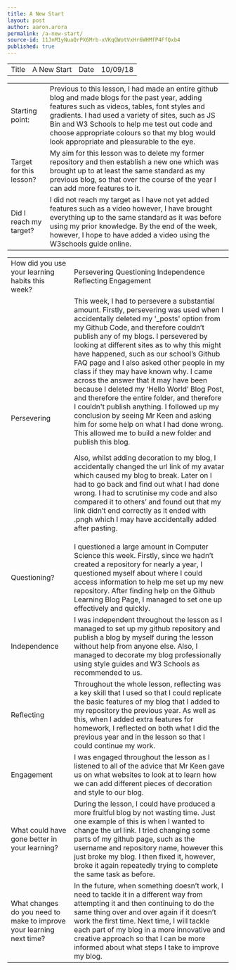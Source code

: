 ```yaml
---
title: A New Start
layout: post
author: aaron.arora
permalink: /a-new-start/
source-id: 11JnM1yNuaQrPX6Mrb-xVKqGWotVxHr6WHMfP4FfQxb4
published: true
---
```

<table>
  <tr>
    <td>Title</td>
    <td>A New Start</td>
    <td>Date</td>
    <td>10/09/18</td>
  </tr>
</table>


<table>
  <tr>
    <td>Starting point:</td>
    <td>Previous to this lesson, I had made an entire github blog and made blogs for the past year, adding features such as videos, tables, font styles and gradients. I had used a variety of sites, such as JS Bin and W3 Schools to help me test out code and choose appropriate colours so that my blog would look appropriate and pleasurable to the eye. </td>
  </tr>
  <tr>
    <td>Target for this lesson?</td>
    <td>My aim for this lesson was to delete my former repository and then establish a new one which was brought up to at least the same standard as my previous blog, so that over the course of the year I can add more features to it. </td>
  </tr>
  <tr>
    <td>Did I reach my target? </td>
    <td>I did not reach my target as I have not yet added features such as a video however, I have brought everything up to the same standard as it was before using my prior knowledge. By the end of the week, however, I hope to have added a video using the W3schools guide online. </td>
  </tr>
</table>


<table>
  <tr>
    <td>How did you use your learning habits this week?</td>
    <td>Persevering
Questioning
Independence
Reflecting 
Engagement
</td>
  </tr>
  <tr>
    <td>Persevering</td>
    <td>This week, I had to persevere a substantial amount. Firstly, persevering was used when I accidentally deleted my '_posts' option from my Github Code, and therefore couldn’t publish any of my blogs. I persevered by looking at different sites as to why this might have happened, such as our school’s Github FAQ page and I also asked other people in my class if they may have known why. I came across the answer that it may have been because I deleted my ‘Hello World’ Blog Post, and therefore the entire folder, and therefore  I couldn't publish anything. I followed up my conclusion by seeing Mr Keen and asking him for some help on what I had done wrong. This allowed me to build a new folder and publish this blog. 

Also, whilst adding decoration to my blog, I  accidentally changed the url link of my avatar which caused my blog to break. Later on I had to go back and find out what I had done wrong. I had to scrutinise my code and also compared it to others’ and found out that my link didn’t end correctly as it ended with .pngh which I may have accidentally added after pasting. </td>
  </tr>
  <tr>
    <td>Questioning?</td>
    <td>I questioned a large amount in Computer Science this week. Firstly, since we hadn’t created a repository for nearly a year, I questioned myself about where I could access information to help me set up my new repository. After finding help on the Github Learning Blog Page, I managed to set one up effectively and quickly. </td>
  </tr>
  <tr>
    <td>Independence</td>
    <td>I was independent throughout the lesson as I managed to set up my github repository and publish a blog by myself during the lesson without help from anyone else. Also, I managed to decorate my blog professionally using style guides and W3 Schools as recommended to us. </td>
  </tr>
  <tr>
    <td>Reflecting</td>
    <td>Throughout the whole lesson, reflecting was a key skill that I used so that I could replicate the basic features of my blog that I added to my repository the previous year. As well as this, when I added extra features for homework, I reflected on both what I did the previous year and in the lesson so that I could continue my work. </td>
  </tr>
  <tr>
    <td>Engagement</td>
    <td>I was engaged throughout the lesson as I listened to all of the advice that Mr Keen gave us on what websites to look at to learn how we can add different pieces of decoration and style to our blog. </td>
  </tr>
  <tr>
    <td>What could have gone better in your learning?</td>
    <td>During the lesson, I could have produced a more fruitful blog by not wasting time. Just one example of this is when I wanted to change the url link. I tried changing some parts of my github page, such as the username and repository name, however this just broke my blog. I then fixed it, however, broke it again repeatedly trying to complete the same task as before. </td>
  </tr>
  <tr>
    <td>What changes do you need to make to improve your learning next time?</td>
    <td>In the future, when something doesn’t work, I need to tackle it in a different way from attempting it and then continuing to do the same thing over and over again if it doesn’t work the first time. Next time, I will tackle each part of my blog in a more innovative and creative approach so that I can be more informed about what steps I take to improve my blog. </td>
  </tr>
</table>


